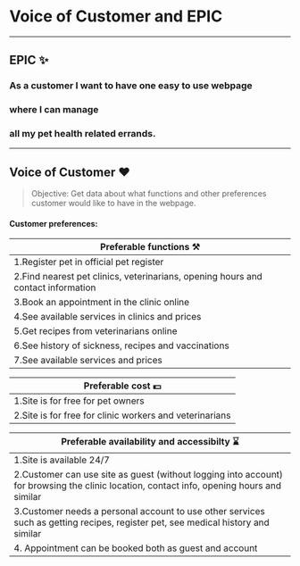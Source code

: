 # Voice of Customer and EPIC
--------------------------------------
## EPIC ✨
### **As a customer** I want to have one easy to use webpage
### **where I can manage**
### all my **pet health related errands**.

-----------------------------------------
## Voice of Customer ❤️


> Objective:
> Get data about what functions and other preferences customer would like to have in the webpage.


#### Customer preferences:



|Preferable functions ⚒️ |
|------------|
|1.Register pet in official pet register|
|2.Find nearest pet clinics, veterinarians, opening hours and contact information|
|3.Book an appointment in the clinic online|
|4.See available services in clinics and prices|
|5.Get recipes from veterinarians online|
|6.See history of sickness, recipes and vaccinations|
|7.See available services and prices|

|Preferable cost 💵 |
|-------------|
|1.Site is for free for pet owners|
|2.Site is for free for clinic workers and veterinarians

|Preferable availability and accessibilty ⌛|
|-----|
|1.Site is available 24/7|
|2.Customer can use site as guest (without logging into account) for browsing the clinic location, contact info, opening hours and similar|
| 3.Customer needs a personal account to use other services such as getting recipes, register pet, see medical history and similar|
|4. Appointment can be booked both as guest and account |


















